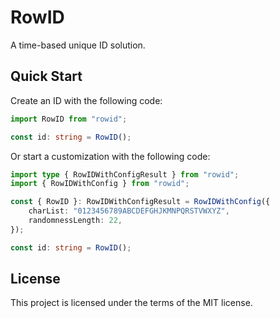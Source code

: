 # RowID

A time-based unique ID solution.

## Quick Start

Create an ID with the following code:

```ts
import RowID from "rowid";

const id: string = RowID();
```

Or start a customization with the following code:

```ts
import type { RowIDWithConfigResult } from "rowid";
import { RowIDWithConfig } from "rowid";

const { RowID }: RowIDWithConfigResult = RowIDWithConfig({
    charList: "0123456789ABCDEFGHJKMNPQRSTVWXYZ",
    randomnessLength: 22,
});

const id: string = RowID();
```

## License

This project is licensed under the terms of the MIT license.
